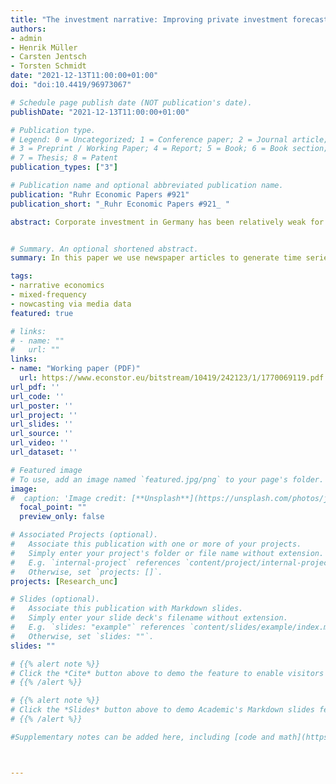 ```yaml
---
title: "The investment narrative: Improving private investment forecasts with media data"
authors:
- admin
- Henrik Müller
- Carsten Jentsch
- Torsten Schmidt
date: "2021-12-13T11:00:00+01:00"
doi: "doi:10.4419/96973067"

# Schedule page publish date (NOT publication's date).
publishDate: "2021-12-13T11:00:00+01:00"

# Publication type.
# Legend: 0 = Uncategorized; 1 = Conference paper; 2 = Journal article;
# 3 = Preprint / Working Paper; 4 = Report; 5 = Book; 6 = Book section;
# 7 = Thesis; 8 = Patent
publication_types: ["3"]

# Publication name and optional abbreviated publication name.
publication: "Ruhr Economic Papers #921"
publication_short: "_Ruhr Economic Papers #921_ "

abstract: Corporate investment in Germany has been relatively weak for a prolonged period after the financial crisis. This was remarkable given that interest rates and overall economic activity, important determinants of corporate investment, developed quite favourably during that time. These developments highlight the fact that the dynamics of business cycles varies over time each cycle is somewhat different. A promising new line of research to identify the driving factors of business cycles is the use of narratives (Shiller 2017, 2020). Widely shared stories capture expectations and beliefs about the workings of the economy that may influence economic behavior, such as investment decisions. In this paper, we use Latent Dirichlet Allocation (LDA) to identify topics from news (text) data related to corporate investment in Germany and to construct suitable indicators. Furthermore, we focus on isolating those investment narratives that show the potential to lead to substantial improvement of the forecasting performance of econometric models. In our analysis, we demonstrate the benefit of using media-based indicators to improve econometric forecasts of business equipment investment. Newspaper data carries important information both on the future developments of investment (forecasting) as well as on current developments (nowcasting). Moreover, the identified investment narrative enables the researcher to improve her/his understanding of the investment process in general and allows to incorporate exogenous developments as well as economic sentiment, news and other relevant events to the analysis.


# Summary. An optional shortened abstract.
summary: In this paper we use newspaper articles to generate time series that are related to corporate investment and look at their ability to predict its dynamics.

tags:
- narrative economics
- mixed-frequency
- nowcasting via media data
featured: true

# links:
# - name: ""
#   url: ""
links:
- name: "Working paper (PDF)"
  url: https://www.econstor.eu/bitstream/10419/242123/1/1770069119.pdf
url_pdf: ''
url_code: ''
url_poster: ''
url_project: ''
url_slides: ''
url_source: ''
url_video: ''
url_dataset: ''

# Featured image
# To use, add an image named `featured.jpg/png` to your page's folder.
image:
#  caption: 'Image credit: [**Unsplash**](https://unsplash.com/photos/jdD8gXaTZsc)'
  focal_point: ""
  preview_only: false

# Associated Projects (optional).
#   Associate this publication with one or more of your projects.
#   Simply enter your project's folder or file name without extension.
#   E.g. `internal-project` references `content/project/internal-project/index.md`.
#   Otherwise, set `projects: []`.
projects: [Research_unc]

# Slides (optional).
#   Associate this publication with Markdown slides.
#   Simply enter your slide deck's filename without extension.
#   E.g. `slides: "example"` references `content/slides/example/index.md`.
#   Otherwise, set `slides: ""`.
slides: ""

# {{% alert note %}}
# Click the *Cite* button above to demo the feature to enable visitors to import publication metadata into their reference management software.
# {{% /alert %}}

# {{% alert note %}}
# Click the *Slides* button above to demo Academic's Markdown slides feature.
# {{% /alert %}}

#Supplementary notes can be added here, including [code and math](https://sourcethemes.com/academic/docs/writing-markdown-latex/).



---
```


